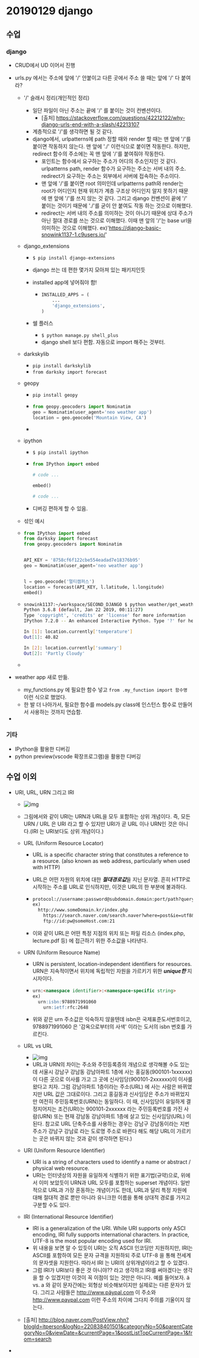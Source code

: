 # 20190129 django

## 수업

### django

- CRUD에서 UD 이어서 진행

- urls.py 에서는 주소에 앞에 '/' 안붙이고 다른 곳에서 주소 쓸 때는 앞에 '/' 다 붙여라?

  - '/' 슬래시 정리(개인적인 정리)
    - 일단 파일이 아닌 주소는 끝에 '/' 를 붙이는 것이 컨벤션이다.
      - [출처] https://stackoverflow.com/questions/42212122/why-django-urls-end-with-a-slash/42213107
    - 계층적으로 '/'를 생각하면 될 것 같다.
    - django에서, urlpatterns에 path 정할 때와 render 할 때는 맨 앞에 '/'를 붙이면 작동하지 않는다. 맨 앞에 './' 이런식으로 붙이면 작동한다. 하지만, redirect 함수의 주소에는 꼭 맨 앞에 '/'를 붙여줘야 작동한다. 
      - 포인트는 함수에서 요구하는 주소가 어디의 주소인지인 것 같다. urlpatterns path, render 함수가 요구하는 주소는 서버 내의 주소. redirect가 요구하는 주소는 외부에서 서버에 접속하는 주소이다.
      - 맨 앞에 '/'를 붙이면 root 의미인데 urlpatterns path와 render는 root가 어디인지 현재 위치가 계층 구조상 어디인지 알지 못하기 때문에 맨 앞에 '/'를 쓰지 않는 것 같다. 그리고 django 컨벤션이 끝에 '/' 붙이는 것이기 때문에 './'를 굳이 안 붙여도 작동 하는 것으로 이해했다.
      - redirect는 서버 내의 주소를 의미하는 것이 아니기 때문에 상대 주소가 아닌 절대 경로를 쓰는 것으로 이해했다. 이때 맨 앞의 '/'는 base url을 의미하는 것으로 이해했다. ex)'https://django-basic-snowink1137-1.c9users.io/'

  

  - django_extensions

    - `$ pip install django-extensions`

    - django 쓰는 데 편한 몇가지 모아져 있는 패키지인듯

    - installed app에 넣어줘야 함!

      - ```python
        INSTALLED_APPS = (
            ...
            'django_extensions',
        )
        ```

    - 쉘 플러스

      - `$ python manage.py shell_plus`
      - django shell 보다 편함. 자동으로 import 해주는 것부터.

  - darkskylib

    - `pip install darkskylib`
    - `from darksky import forecast`

  - geopy

    - `pip install geopy`

    - ```python
      from geopy.geocoders import Nominatim
      geo = Nominatim(user_agent='neo weather app')
      location = geo.geocode('Mountain View, CA')
      ```

    - 

  - ipython

    - `$ pip install ipython`

    - ```python
      from IPython import embed
      
      # code ...
      
      embed()
      
      # code ...
      ```

    - 디버깅 편하게 할 수 있음.

  - 섞인 예시

  - ```python
    from IPython import embed
    from darksky import forecast
    from geopy.geocoders import Nominatim
    
    
    API_KEY = '8758cf6f122cbe554eadad7e18376b95'
    geo = Nominatim(user_agent='neo weather app')
    
    
    l = geo.geocode('멀티캠퍼스')
    location = forecast(API_KEY, l.latitude, l.longitude)
    embed()
    ```

  - ```bash
    snowink1137:~/workspace/SECOND_DJANGO $ python weather/get_weather.py 
    Python 3.6.8 (default, Jan 22 2019, 00:11:27) 
    Type 'copyright', 'credits' or 'license' for more information
    IPython 7.2.0 -- An enhanced Interactive Python. Type '?' for help.
    
    In [1]: location.currently['temperature']
    Out[1]: 40.82
    
    In [2]: location.currently['summary']
    Out[2]: 'Partly Cloudy'
    ```

  - 

- weather app 새로 만듦.

  - my_functions.py 에 필요한 함수 넣고 `from .my_function import 함수명` 이런 식으로 했었다.
  - 한 발 더 나아가서, 필요한 함수를 models.py class에 인스턴스 함수로 만들어서 사용하는 것까지 연습함.

- 





### 기타

- IPython을 활용한 디버깅
- python preview(vscode 확장프로그램)을 활용한 디버깅





## 수업 이외

- URI, URL, URN 그리고 IRI

  - ![img](20190129_django.assets/image_4637233571476702882087.png)

  - 그림에서와 같이 URI는 URN과 URL을 모두 포함하는 상위 개념이다. 즉, 모든 URN / URL 은 URI 라고 할 수 있지만 URI가 곧 URL 이나 URN인 것은 아니다.(IRI 는 URI보다도 상위 개념이다.)

  - URL (Uniform Resource Locator)

    - URL is a specific character string that constitutes a reference to a resource. (also known as web address, particularly when used with HTTP)

    - URL은 어떤 자원의 위치에 대한 ***절대경로값***을 지닌 문자열. 흔히 HTTP로 시작하는 주소를 URL로 인식하지만, 이것은 URL의 한 부분에 불과하다.

    - ```markdown
      protocol://username:password@subdomain.domain:port/path?query_string
      ex)
      	http://www.someDomain.kr/index.php
          https://search.naver.com/search.naver?where=post&ie=utf8&query=url
          ftp://id:pw@someHost.com:21
      ```

    - 이와 같이 URL은 어떤 특정 지점의 위치 또는 파일 리소스 (index.php, lecture.pdf 등) 에 접근하기 위한 주소값을 나타낸다.

  - URN (Uniform Resource Name)

    - URN is persistent, location-independent identifiers for resources. URN은 지속적이면서 위치에 독립적인 자원을 가르키기 위한 ***unique한*** 지시자이다.

    - ```markdown
      urn:<namespace identifier>:<namespace-specific string>
      ex)
      	urn:isbn:9788971991060
          urn:ietf:rfc:2648
      ```

    - 위와 같은 urn 주소값은 익숙하지 않을텐데 isbn은 국제표준도서번호이고, 9788971991060 은 '감옥으로부터의 사색' 이라는 도서의 isbn 번호를 가르킨다.

  - URL vs URL

    - ![img](20190129_django.assets/image_8589824931476705625299.png)
    -   URL과 URN의 차이는 주소와 주민등록증의 개념으로 생각해볼 수도 있는데 서울시 강남구 강남동 강남아파트 1층에 사는 홍길동(900101-1xxxxxx)이 다른 곳으로 이사를 가고 그 곳에 신사임당(900101-2xxxxxx)이 이사를 왔다고 치자. 그럼 강남아파트 1층이라는 주소(URL) 에 사는 사람은 바뀌었지만 URL 값은 그대로이다. 그리고 홍길동과 신사임당은 주소가 바뀌었지만 여전히 주민등록번호(URN)는 동일하다. 이 때, 신사임당이 유일하게 결정지어지는 조건(URI)는 900101-2xxxxxx 라는 주민등록번호를 가진 사람(URN)  또는 현재 강남동 강남아파트 1층에 살고 있는 신사임당(URL) 이 된다. 참고로 URL 단축주소를 사용하는 경우는 강남구 강남동이라는 지번주소가 강남구 강남로 라는 도로명 주소로 바뀐다 해도 해당 URL이 가르키는 곳은 바뀌지 않는 것과 같이 생각하면 된다.) 

  - URI (Uniform Resource Identifier)

    - URI is a string of characters used to identify a name or abstract / physical web resource.
    - URI는 인터넷상의 자원을 유일하게 식별하기 위한 표기법(규약)으로, 위에서 이미 보았듯이 URN과 URL 모두를 포함하는 superset 개념이다. 일반적으로 URL과 가장 혼동하는 개념이기도 한데, URL과 달리 특정 자원에 대해  절대적 경로 뿐만 아니라 유니크한 이름을 통해 상대적 경로를 가지고 구분할 수도 있다.

  - IRI (International Resource Identifier)

    - IRI is a generalization of the URI. While URI supports only ASCI encoding, IRI fully supports international characters. In practice, UTF-8 is the most popular encoding used for IRI.
    - 위 내용을 보면 알 수 있듯이 URI는 오직 ASCII 인코딩만 지원하지만, IRI는 ASCII를 포함하여 모든 문자 규격을 지원하되 주로 UTF-8 을 통해 전세계의 문자셋을 지원한다. 따라서 IRI 는 URI의 상위개념이라고 할 수 있겠다.
    - 그럼 IRI가 URI보다 좋은 것 아니야?? 라고 생각하고 IRI를 써야겠다는 생각을 할 수 있겠지만 이것이 꼭 이점이 있는 것만은 아니다. 예를 들어보자. ä vs. a 와 같이 문자간에는 외형상 비슷해보이지만 실제로는 다른 문자가 있다. 그리고 사람들은 http://www.päypal.com 이 주소와 http://www.paypal.com 이런 주소의 차이에 그다지 주의를 기울이지 않는다.

  - [출처] http://blog.naver.com/PostView.nhn?blogId=itperson&logNo=220838401501&categoryNo=50&parentCategoryNo=0&viewDate=&currentPage=1&postListTopCurrentPage=1&from=search

- 